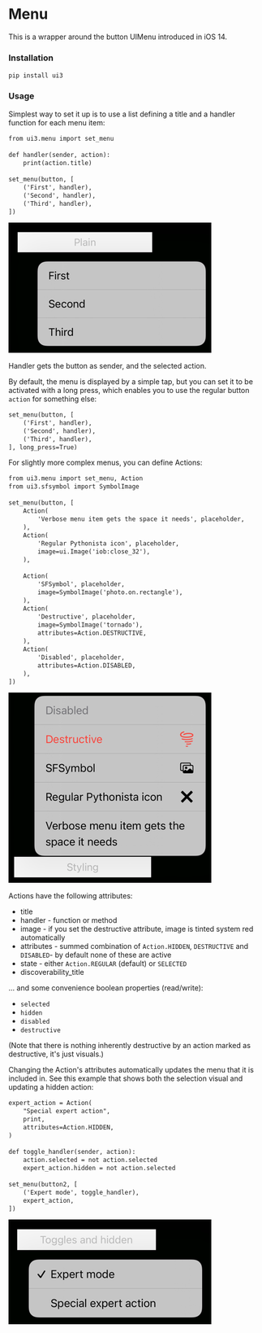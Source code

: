 # Menu

This is a wrapper around the button UIMenu introduced in iOS 14.

### Installation

    pip install ui3
    
### Usage

Simplest way to set it up is to use a list defining a title and a handler function for each menu item:

    from ui3.menu import set_menu

    def handler(sender, action):
        print(action.title)
    
    set_menu(button, [
        ('First', handler),
        ('Second', handler),
        ('Third', handler),
    ])
    
![First menu with 3 simple items](https://raw.githubusercontent.com/mikaelho/images/master/menu1.png)
    
Handler gets the button as sender, and the selected action.

By default, the menu is displayed  by a simple tap, but you can set it to be activated with a long press, which enables you to use the regular button `action` for something else:

    set_menu(button, [
        ('First', handler),
        ('Second', handler),
        ('Third', handler),
    ], long_press=True)
    
For slightly more complex menus, you can define Actions:

    from ui3.menu import set_menu, Action
    from ui3.sfsymbol import SymbolImage

    set_menu(button, [
        Action(
            'Verbose menu item gets the space it needs', placeholder,
        ),
        Action(
            'Regular Pythonista icon', placeholder,
            image=ui.Image('iob:close_32'),
        ),

        Action(
            'SFSymbol', placeholder,
            image=SymbolImage('photo.on.rectangle'),
        ),
        Action(
            'Destructive', placeholder,
            image=SymbolImage('tornado'),
            attributes=Action.DESTRUCTIVE,
        ),
        Action(
            'Disabled', placeholder,
            attributes=Action.DISABLED,
        ),
    ])
    
![More complex menu](https://raw.githubusercontent.com/mikaelho/images/master/menu2.png)

Actions have the following attributes:

* title
* handler - function or method
* image - if you set the destructive attribute, image is tinted system red automatically
* attributes - summed combination of `Action.HIDDEN`, `DESTRUCTIVE` and `DISABLED`- by default none of these are active
* state - either `Action.REGULAR` (default) or `SELECTED`
* discoverability_title

... and some convenience boolean properties (read/write):

* `selected`
* `hidden`
* `disabled`
* `destructive`

(Note that there is nothing inherently destructive by an action marked as destructive, it's just visuals.)

Changing the Action's attributes automatically updates the menu that it is included in. See this example that shows both the selection visual and updating a hidden action:

    expert_action = Action(
        "Special expert action",
        print,
        attributes=Action.HIDDEN,
    )
    
    def toggle_handler(sender, action):
        action.selected = not action.selected
        expert_action.hidden = not action.selected
    
    set_menu(button2, [
        ('Expert mode', toggle_handler),
        expert_action,
    ])

![Toggling and hiding](https://github.com/mikaelho/images/blob/master/menu3.png)

